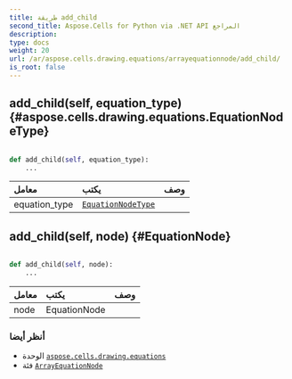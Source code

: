 ```yaml
---
title: طريقة add_child
second_title: Aspose.Cells for Python via .NET API المراجع
description:
type: docs
weight: 20
url: /ar/aspose.cells.drawing.equations/arrayequationnode/add_child/
is_root: false
---
```

##  add_child(self, equation_type) {#aspose.cells.drawing.equations.EquationNodeType}




```python

def add_child(self, equation_type):
    ...
```


| معامل| يكتب| وصف|
| :- | :- | :- |
| equation_type | [`EquationNodeType`](/cells/python-net/ar/aspose.cells.drawing.equations/equationnodetype) |  |


##  add_child(self, node) {#EquationNode}




```python

def add_child(self, node):
    ...
```


| معامل| يكتب| وصف|
| :- | :- | :- |
| node | EquationNode |  |



###  أنظر أيضا
* الوحدة [`aspose.cells.drawing.equations`](../../)
* فئة [`ArrayEquationNode`](/cells/python-net/ar/aspose.cells.drawing.equations/arrayequationnode)
